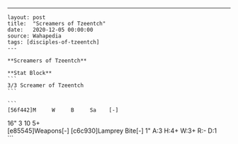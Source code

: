 ---
    layout: post
    title:  "Screamers of Tzeentch"
    date:   2020-12-05 00:00:00
    source: Wahapedia
    tags: [disciples-of-tzeentch]
    ---
    
    **Screamers of Tzeentch**
    
    **Stat Block**
    ```
    3/3 Screamer of Tzeentch
    ```
    
    ```
    [56f442]M     W     B     Sa    [-]
16"   3     10    5+    
[e85545]Weapons[-]
[c6c930]Lamprey Bite[-]
1"     A:3    H:4+   W:3+   R:-    D:1   
    ```
    
    
    